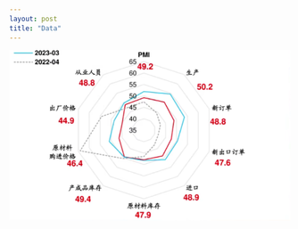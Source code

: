 ```yaml
---
layout: post
title: "Data"
---
```


![](https://github.com/Noahvlian/noahvlian.github.io/blob/main/assets/img/20230506144545.png?raw=true)

